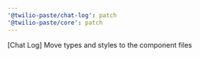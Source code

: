 ```yaml
---
'@twilio-paste/chat-log': patch
'@twilio-paste/core': patch
---
```


[Chat Log] Move types and styles to the component files
